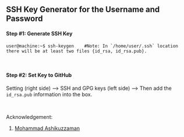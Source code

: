 ## SSH Key Generator for the Username and Password

#### Step #1: Generate SSH Key
```console
user@machine:~$ ssh-keygen    #Note: In `/home/user/.ssh` location there will be at least two files {id_rsa, id_rsa.pub}.
```

&nbsp;
&nbsp;

#### Step #2: Set Key to GitHub
Setting (right side) --> SSH and GPG keys (left side) --> Then add the `id_rsa.pub` information into the box.

&nbsp;
&nbsp;
&nbsp;

Acknowledgement:
1. [Mohammad Ashikuzzaman](https://github.com/ashikuzzaman-ar/)
